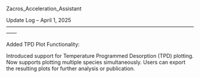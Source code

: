 Zacros_Acceleration_Assistant











Update Log – April 1, 2025
——————————————————————————————————————

Added TPD Plot Functionality:

Introduced support for Temperature Programmed Desorption (TPD) plotting.
Now supports plotting multiple species simultaneously.
Users can export the resulting plots for further analysis or publication.
